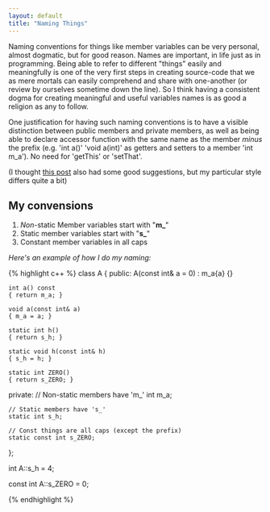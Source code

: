 ```yaml
---
layout: default
title: "Naming Things"
---
```


Naming conventions for things like member variables can be very personal, almost
dogmatic, but for good reason. Names are important, in life just as in
programming. Being able to refer to different "things" easily and meaningfully
is one of the very first steps in creating source-code that we as mere mortals
can easily comprehend and share with one-another (or review by ourselves
sometime down the line). So I think having a consistent dogma for creating
meaningful and useful variables names is as good a religion as any to follow.

One justification for having such naming conventions is to have a visible
distinction between public members and private members, as well as being able to
declare accessor function with the same name as the member *minus* the prefix
(e.g. 'int a()' 'void a(int)' as getters and setters to a member 'int m_a'). No
need for 'getThis' or 'setThat'.

(I thought [this post][link] also had some good suggestions, but my particular
style differs quite a bit)

## My convensions

1. *Non*-static Member variables start with "**m_**"
2. Static member variables start with "**s_**"
3. Constant member variables in all caps

*Here's an example of how I do my naming:*

{% highlight c++ %}
class A
{
  public:
    A(const int& a = 0) :
      m_a{a}
    {}

    int a() const
    { return m_a; }

    void a(const int& a)
    { m_a = a; }

    static int h()
    { return s_h; }

    static void h(const int& h)
    { s_h = h; }

    static int ZERO()
    { return s_ZERO; }

  private:
    // Non-static members have 'm_'
    int m_a;

    // Static members have 's_'
    static int s_h;

    // Const things are all caps (except the prefix)
    static const int s_ZERO;
};

int A::s_h = 4;

const int A::s_ZERO = 0;

{% endhighlight %}

[link]: http://stackoverflow.com/a/1229360
